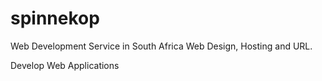 # spinnekop

Web Development Service in South Africa
Web Design, Hosting and URL. 

Develop Web Applications
